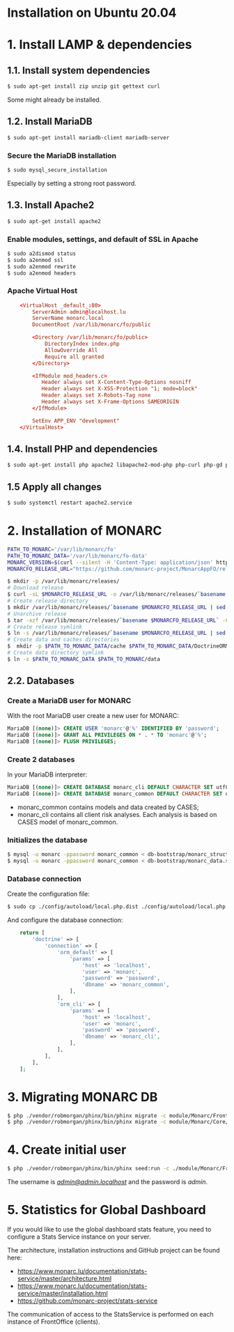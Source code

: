 Installation on Ubuntu 20.04
============================

# 1. Install LAMP & dependencies

## 1.1. Install system dependencies

```bash
$ sudo apt-get install zip unzip git gettext curl
```

Some might already be installed.

## 1.2. Install MariaDB

```bash
$ sudo apt-get install mariadb-client mariadb-server
```

### Secure the MariaDB installation

```bash
$ sudo mysql_secure_installation
```

Especially by setting a strong root password.

## 1.3. Install Apache2

```bash
$ sudo apt-get install apache2
```

### Enable modules, settings, and default of SSL in Apache

```bash
$ sudo a2dismod status
$ sudo a2enmod ssl
$ sudo a2enmod rewrite
$ sudo a2enmod headers
```

### Apache Virtual Host

```conf
    <VirtualHost _default_:80>
        ServerAdmin admin@localhost.lu
        ServerName monarc.local
        DocumentRoot /var/lib/monarc/fo/public

        <Directory /var/lib/monarc/fo/public>
            DirectoryIndex index.php
            AllowOverride All
            Require all granted
        </Directory>

        <IfModule mod_headers.c>
           Header always set X-Content-Type-Options nosniff
           Header always set X-XSS-Protection "1; mode=block"
           Header always set X-Robots-Tag none
           Header always set X-Frame-Options SAMEORIGIN
        </IfModule>

        SetEnv APP_ENV "development"
    </VirtualHost>
```


## 1.4. Install PHP and dependencies

```bash
$ sudo apt-get install php apache2 libapache2-mod-php php-curl php-gd php-mysql php-pear php-xml php-mbstring php-intl php-imagick php-zip php-bcmath
```


## 1.5 Apply all changes

```bash
$ sudo systemctl restart apache2.service
```



# 2. Installation of MONARC

```bash
PATH_TO_MONARC='/var/lib/monarc/fo'
PATH_TO_MONARC_DATA='/var/lib/monarc/fo-data'
MONARC_VERSION=$(curl --silent -H 'Content-Type: application/json' https://api.github.com/repos/monarc-project/MonarcAppFO/releases/latest | jq  -r '.tag_name')
MONARCFO_RELEASE_URL="https://github.com/monarc-project/MonarcAppFO/releases/download/$MONARC_VERSION/MonarcAppFO-$MONARC_VERSION.tar.gz"

$ mkdir -p /var/lib/monarc/releases/
# Download release
$ curl -sL $MONARCFO_RELEASE_URL -o /var/lib/monarc/releases/`basename $MONARCFO_RELEASE_URL`
# Create release directory
$ mkdir /var/lib/monarc/releases/`basename $MONARCFO_RELEASE_URL | sed 's/.tar.gz//'`
# Unarchive release
$ tar -xzf /var/lib/monarc/releases/`basename $MONARCFO_RELEASE_URL` -C /var/lib/monarc/releases/`basename $MONARCFO_RELEASE_URL | sed 's/.tar.gz//'`
# Create release symlink
$ ln -s /var/lib/monarc/releases/`basename $MONARCFO_RELEASE_URL | sed 's/.tar.gz//'` $PATH_TO_MONARC
# Create data and caches directories
$  mkdir -p $PATH_TO_MONARC_DATA/cache $PATH_TO_MONARC_DATA/DoctrineORMModule/Proxy $PATH_TO_MONARC_DATA/LazyServices/Proxy
# Create data directory symlink
$ ln -s $PATH_TO_MONARC_DATA $PATH_TO_MONARC/data
```


## 2.2. Databases

### Create a MariaDB user for MONARC

With the root MariaDB user create a new user for MONARC:

```sql
MariaDB [(none)]> CREATE USER 'monarc'@'%' IDENTIFIED BY 'password';
MariaDB [(none)]> GRANT ALL PRIVILEGES ON * . * TO 'monarc'@'%';
MariaDB [(none)]> FLUSH PRIVILEGES;
```

### Create 2 databases

In your MariaDB interpreter:

```sql
MariaDB [(none)]> CREATE DATABASE monarc_cli DEFAULT CHARACTER SET utf8 DEFAULT COLLATE utf8_general_ci;
MariaDB [(none)]> CREATE DATABASE monarc_common DEFAULT CHARACTER SET utf8 DEFAULT COLLATE utf8_general_ci;
```

* monarc_common contains models and data created by CASES;
* monarc_cli contains all client risk analyses. Each analysis is based on CASES
  model of monarc_common.

### Initializes the database

```bash
$ mysql -u monarc -ppassword monarc_common < db-bootstrap/monarc_structure.sql
$ mysql -u monarc -ppassword monarc_common < db-bootstrap/monarc_data.sql
```

### Database connection

Create the configuration file:

```bash
$ sudo cp ./config/autoload/local.php.dist ./config/autoload/local.php
```

And configure the database connection:

```php
    return [
        'doctrine' => [
            'connection' => [
                'orm_default' => [
                    'params' => [
                        'host' => 'localhost',
                        'user' => 'monarc',
                        'password' => 'password',
                        'dbname' => 'monarc_common',
                    ],
                ],
                'orm_cli' => [
                    'params' => [
                        'host' => 'localhost',
                        'user' => 'monarc',
                        'password' => 'password',
                        'dbname' => 'monarc_cli',
                    ],
                ],
            ],
        ],
    ];
```

# 3. Migrating MONARC DB

```bash
$ php ./vendor/robmorgan/phinx/bin/phinx migrate -c module/Monarc/FrontOffice/migrations/phinx.php
$ php ./vendor/robmorgan/phinx/bin/phinx migrate -c module/Monarc/Core/migrations/phinx.php
```


# 4. Create initial user

```bash
$ php ./vendor/robmorgan/phinx/bin/phinx seed:run -c ./module/Monarc/FrontOffice/migrations/phinx.php
```


The username is *admin@admin.localhost* and the password is *admin*.


# 5. Statistics for Global Dashboard

If you would like to use the global dashboard stats feature, you need to
configure a Stats Service instance on your server.

The architecture, installation instructions and GitHub project can be found here:

- https://www.monarc.lu/documentation/stats-service/master/architecture.html
- https://www.monarc.lu/documentation/stats-service/master/installation.html
- https://github.com/monarc-project/stats-service

The communication of access to the StatsService is performed on each instance of
FrontOffice (clients).